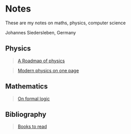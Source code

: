 # Notes

These are my notes on maths, physics, computer science

Johannes Siedersleben, Germany

## Physics

> [A Roadmap of physics](content/25-physics-roadmap.pdf)

> [Modern physics on one page](content/29-physics-one-page.pdf)

## Mathematics

> [On formal logic](content/30-formal-logic.pdf)


## Bibliography

> [Books to read](content/0-bibliography.md)


